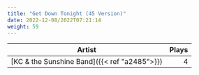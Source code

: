 ```yaml
---
title: "Get Down Tonight (45 Version)"
date: 2022-12-08/2022T07:21:14
weight: 59
---
```




 Artist | Plays 
----- | -----:
[KC & the Sunshine Band]({{< ref "a2485">}}) | 4
